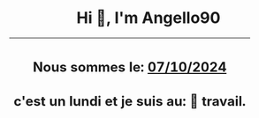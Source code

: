 <h1 align='center'>Hi 👋, I'm Angello90</h1>
<div align='center'>

|<h2 align='center'>Nous sommes le: <u>07/10/2024</u></h2><h2 align='center'>c'est un lundi et je suis au: 🏢 travail.</h2>|
|---
</div>